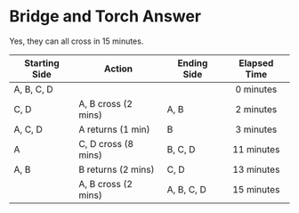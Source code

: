 # Bridge and Torch Answer

Yes, they can all cross in 15 minutes.

|Starting Side|Action             |Ending Side|Elapsed Time|
|-------------|-------------------|-----------|:----------:|
| A, B, C, D  |                   |           |  0 minutes |
| C, D        |A, B cross (2 mins)| A, B      |  2 minutes |
| A, C, D     |A returns (1 min)  | B         |  3 minutes |
| A           |C, D cross (8 mins)| B, C, D   | 11 minutes |
| A, B        |B returns (2 mins) | C, D      | 13 minutes |
|             |A, B cross (2 mins)| A, B, C, D| 15 minutes |
